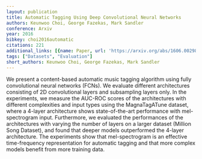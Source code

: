 ```yaml
---
layout: publication
title: Automatic Tagging Using Deep Convolutional Neural Networks
authors: Keunwoo Choi, George Fazekas, Mark Sandler
conference: Arxiv
year: 2016
bibkey: choi2016automatic
citations: 221
additional_links: [{name: Paper, url: 'https://arxiv.org/abs/1606.00298'}]
tags: ["Datasets", "Evaluation"]
short_authors: Keunwoo Choi, George Fazekas, Mark Sandler
---
```

We present a content-based automatic music tagging algorithm using fully
convolutional neural networks (FCNs). We evaluate different architectures
consisting of 2D convolutional layers and subsampling layers only. In the
experiments, we measure the AUC-ROC scores of the architectures with different
complexities and input types using the MagnaTagATune dataset, where a 4-layer
architecture shows state-of-the-art performance with mel-spectrogram input.
Furthermore, we evaluated the performances of the architectures with varying
the number of layers on a larger dataset (Million Song Dataset), and found that
deeper models outperformed the 4-layer architecture. The experiments show that
mel-spectrogram is an effective time-frequency representation for automatic
tagging and that more complex models benefit from more training data.